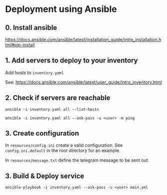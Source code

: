 # Deployment using Ansible

## 0. Install ansible

https://docs.ansible.com/ansible/latest/installation_guide/intro_installation.html#pip-install

## 1. Add servers to deploy to your inventory

Add hosts to `inventory.yaml`

See: https://docs.ansible.com/ansible/latest/user_guide/intro_inventory.html

## 2. Check if servers are reachable

```shell
ansible -i inventory.yaml all --list-hosts

ansible -i inventory.yaml all --ask-pass -u <user> -m ping

```

## 3. Create configuration

In `resources/config.ini` create  a valid configuration.
See `config.ini.default` in the root directory for an example.

In `resources/message.txt` define the telegram message to be sent out.

## 3. Build & Deploy service

```shell
ansible-playbook -i inventory.yaml --ask-pass -u <user> main.yml
```